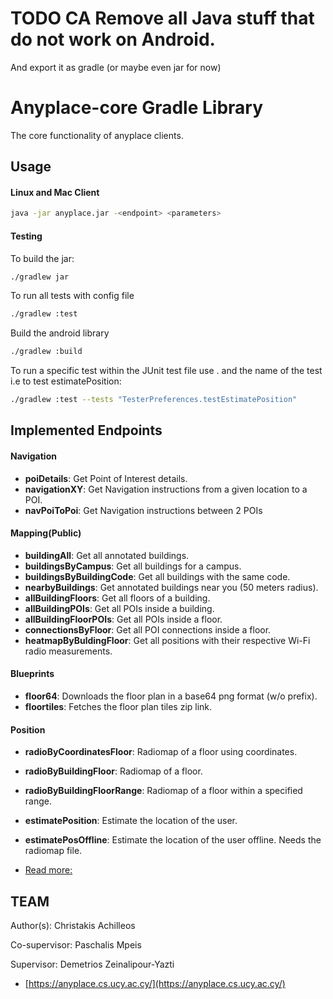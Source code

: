 # TODO CA Remove all Java stuff that do not work on Android.
And export it as gradle (or maybe even jar for now)


Anyplace-core Gradle Library
================

The core functionality of anyplace clients.



Usage
---
#### Linux and Mac Client
```bash
java -jar anyplace.jar -<endpoint> <parameters>
```

#### Testing
To build the jar:
```bash
./gradlew jar
```

To run all tests with config file
```bash
./gradlew :test 
```

Build the android library 
```bash
./gradlew :build
```

To run a specific test within the JUnit test file use . and the name of the test
i.e to test estimatePosition:
```bash
./gradlew :test --tests "TesterPreferences.testEstimatePosition"
```


Implemented Endpoints
---
#### Navigation
* __poiDetails__: Get Point of Interest details.
* __navigationXY__: Get Navigation instructions from a given location to a POI.
* __navPoiToPoi__: Get Navigation instructions between 2 POIs

#### Mapping(Public)
* __buildingAll__: Get all annotated buildings.
* __buildingsByCampus__: Get all buildings for a campus.
* __buildingsByBuildingCode__: Get all buildings with the same code.
* __nearbyBuildings__: Get annotated buildings near you (50 meters radius).
* __allBuildingFloors__: Get all floors of a building.
* __allBuildingPOIs__: Get all POIs inside a building.
* __allBuildingFloorPOIs__: Get all POIs inside a floor.
* __connectionsByFloor__: Get all POI connections inside a floor.
* __heatmapByBuldingFloor__: Get all positions with their respective Wi-Fi radio measurements.

#### Blueprints
* __floor64__: Downloads the floor plan in a base64 png format (w/o prefix).
* __floortiles__: Fetches the floor plan tiles zip link.

#### Position
* __radioByCoordinatesFloor__: Radiomap of a floor using coordinates.
* __radioByBuildingFloor__: Radiomap of a floor.
* __radioByBuildingFloorRange__: Radiomap of a floor within a specified range.
* __estimatePosition__: Estimate the location of the user.
* __estimatePosOffline__: Estimate the location of the user offline. Needs the radiomap file.


* [Read more:](ENDPOINTS.md)


TEAM
---

Author(s): Christakis Achilleos

Co-supervisor: Paschalis Mpeis

Supervisor: Demetrios Zeinalipour-Yazti

* [https://anyplace.cs.ucy.ac.cy/](https://anyplace.cs.ucy.ac.cy/)

